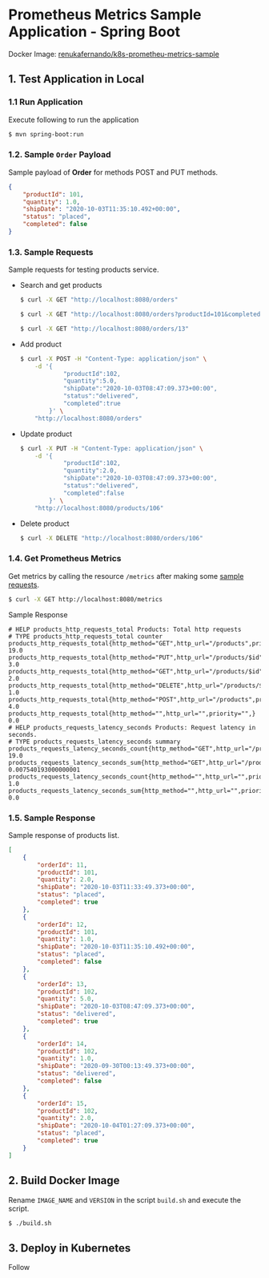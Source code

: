 # Prometheus Metrics Sample Application - Spring Boot

Docker Image: [renukafernando/k8s-prometheu-metrics-sample](https://hub.docker.com/repository/docker/renukafernando/k8s-prometheu-metrics-sample)

## 1. Test Application in Local

### 1.1 Run Application
Execute following to run the application
```sh
$ mvn spring-boot:run
```

### 1.2. Sample `Order` Payload
Sample payload of **Order** for methods POST and PUT methods.
```json
{
    "productId": 101,
    "quantity": 1.0,
    "shipDate": "2020-10-03T11:35:10.492+00:00",
    "status": "placed",
    "completed": false
}
```

### 1.3. Sample Requests
Sample requests for testing products service.
- Search and get products
    ```sh
    $ curl -X GET "http://localhost:8080/orders"
  
    $ curl -X GET "http://localhost:8080/orders?productId=101&completed=false"
  
    $ curl -X GET "http://localhost:8080/orders/13"
    ```
- Add product
    ```sh
    $ curl -X POST -H "Content-Type: application/json" \
        -d '{
                "productId":102,
                "quantity":5.0,
                "shipDate":"2020-10-03T08:47:09.373+00:00",
                "status":"delivered",
                "completed":true
            }' \
        "http://localhost:8080/orders"
    ```

- Update product
    ```sh
    $ curl -X PUT -H "Content-Type: application/json" \
        -d '{
                "productId":102,
                "quantity":2.0,
                "shipDate":"2020-10-03T08:47:09.373+00:00",
                "status":"delivered",
                "completed":false
            }' \
        "http://localhost:8080/products/106"
    ```

- Delete product
    ```sh
    $ curl -X DELETE "http://localhost:8080/orders/106"
    ```

### 1.4. Get Prometheus Metrics
Get metrics by calling the resource `/metrics` after making some [sample requests](#13-sample-requests).
```sh
$ curl -X GET http://localhost:8080/metrics
```

Sample Response
```log
# HELP products_http_requests_total Products: Total http requests
# TYPE products_http_requests_total counter
products_http_requests_total{http_method="GET",http_url="/products",priority="HIGH",} 19.0
products_http_requests_total{http_method="PUT",http_url="/products/$id",priority="LOW",} 3.0
products_http_requests_total{http_method="GET",http_url="/products/$id",priority="HIGH",} 2.0
products_http_requests_total{http_method="DELETE",http_url="/products/$id",priority="LOW",} 1.0
products_http_requests_total{http_method="POST",http_url="/products",priority="HIGH",} 4.0
products_http_requests_total{http_method="",http_url="",priority="",} 0.0
# HELP products_requests_latency_seconds Products: Request latency in seconds.
# TYPE products_requests_latency_seconds summary
products_requests_latency_seconds_count{http_method="GET",http_url="/products",priority="HIGH",} 19.0
products_requests_latency_seconds_sum{http_method="GET",http_url="/products",priority="HIGH",} 0.007540193000000001
products_requests_latency_seconds_count{http_method="",http_url="",priority="",} 1.0
products_requests_latency_seconds_sum{http_method="",http_url="",priority="",} 0.0
```

### 1.5. Sample Response
Sample response of products list.
```json
[
    {
        "orderId": 11,
        "productId": 101,
        "quantity": 2.0,
        "shipDate": "2020-10-03T11:33:49.373+00:00",
        "status": "placed",
        "completed": true
    },
    {
        "orderId": 12,
        "productId": 101,
        "quantity": 1.0,
        "shipDate": "2020-10-03T11:35:10.492+00:00",
        "status": "placed",
        "completed": false
    },
    {
        "orderId": 13,
        "productId": 102,
        "quantity": 5.0,
        "shipDate": "2020-10-03T08:47:09.373+00:00",
        "status": "delivered",
        "completed": true
    },
    {
        "orderId": 14,
        "productId": 102,
        "quantity": 1.0,
        "shipDate": "2020-09-30T00:13:49.373+00:00",
        "status": "delivered",
        "completed": false
    },
    {
        "orderId": 15,
        "productId": 102,
        "quantity": 2.0,
        "shipDate": "2020-10-04T01:27:09.373+00:00",
        "status": "placed",
        "completed": true
    }
]
```

## 2. Build Docker Image

Rename `IMAGE_NAME` and `VERSION` in the script `build.sh` and execute the script.
```sh
$ ./build.sh
```

## 3. Deploy in Kubernetes

Follow